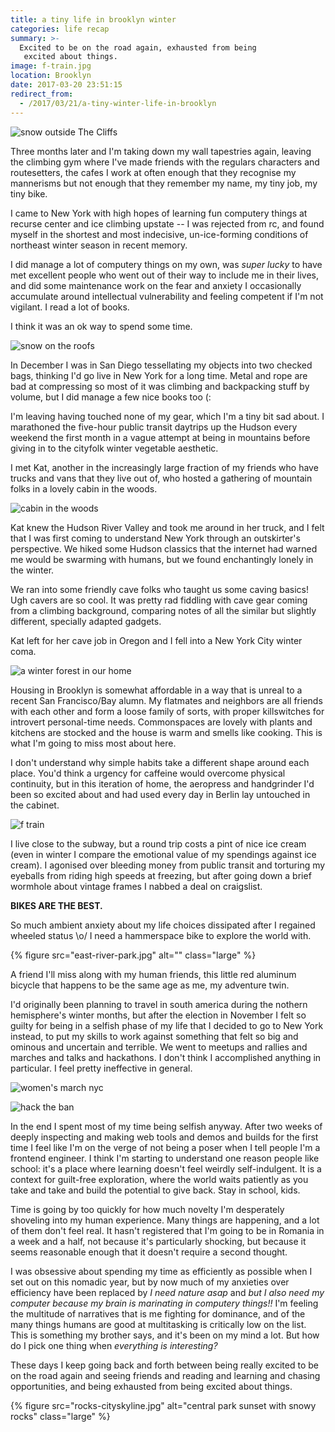 ```yaml
---
title: a tiny life in brooklyn winter
categories: life recap
summary: >-
  Excited to be on the road again, exhausted from being
   excited about things.
image: f-train.jpg
location: Brooklyn
date: 2017-03-20 23:51:15
redirect_from:
  - /2017/03/21/a-tiny-winter-life-in-brooklyn
---
```

<div class="photo-section">
<div class="photo-right-pull">

![snow outside The Cliffs](the-cliffs-snow.jpg)

</div>

Three months later and I'm taking down my wall tapestries again, leaving the climbing gym where I've made friends with the regulars characters and routesetters, the cafes I work at often enough that they recognise my mannerisms but not enough that they remember my name, my tiny job, my tiny bike.

</div>

I came to New York with high hopes of learning fun computery things at recurse center and ice climbing upstate -- I was rejected from rc, and found myself in the shortest and most indecisive, un-ice-forming conditions of northeast winter season in recent memory.

I did manage a lot of computery things on my own, was _super lucky_ to have met excellent people who went out of their way to include me in their lives, and did some maintenance work on the fear and anxiety I occasionally accumulate around intellectual vulnerability and feeling competent if I'm not vigilant. I read a lot of books.

I think it was an ok way to spend some time.

<div class="photo-small">

![snow on the roofs](rooftop-snow.jpg)

</div>

In December I was in San Diego tessellating my objects into two checked bags, thinking I'd go live in New York for a long time. Metal and rope are bad at compressing so most of it was climbing and backpacking stuff by volume, but I did manage a few nice books too (:

I'm leaving having touched none of my gear, which I'm a tiny bit sad about. I marathoned the five-hour public transit daytrips up the Hudson every weekend the first month in a vague attempt at being in mountains before giving in to the cityfolk winter vegetable aesthetic.

I met Kat, another in the increasingly large fraction of my friends who have trucks and vans that they live out of, who hosted a gathering of mountain folks in a lovely cabin in the woods.

![cabin in the woods](cabin.jpg)

Kat knew the Hudson River Valley and took me around in her truck, and I felt that I was first coming to understand New York through an outskirter's perspective. We hiked some Hudson classics that the internet had warned me would be swarming with humans, but we found enchantingly lonely in the winter.

We ran into some friendly cave folks who taught us some caving basics! Ugh cavers are so cool. It was pretty rad fiddling with cave gear coming from a climbing background, comparing notes of all the similar but slightly different, specially adapted gadgets.

Kat left for her cave job in Oregon and I fell into a New York City winter coma.

![a winter forest in our home](hart.jpg)

Housing in Brooklyn is somewhat affordable in a way that is unreal to a recent San Francisco/Bay alumn. My flatmates and neighbors are all friends with each other and form a loose family of sorts, with proper killswitches for introvert personal-time needs. Commonspaces are lovely with plants and kitchens are stocked and the house is warm and smells like cooking. This is what I'm going to miss most about here.

I don't understand why simple habits take a different shape around each place. You'd think a urgency for caffeine would overcome physical continuity, but in this iteration of home, the aeropress and handgrinder I'd been so excited about and had used every day in Berlin lay untouched in the cabinet.

![f train](f-train.jpg)

I live close to the subway, but a round trip costs a pint of nice ice cream (even in winter I compare the emotional value of my spendings against ice cream). I agonised over bleeding money from public transit and torturing my eyeballs from riding high speeds at freezing, but after going down a brief wormhole about vintage frames I nabbed a deal on craigslist.

<strong>BIKES ARE THE BEST.</strong>

So much ambient anxiety about my life choices dissipated after I regained wheeled status \o/ I need a hammerspace bike to explore the world with.

{% figure src="east-river-park.jpg" alt="" class="large" %}

A friend I'll miss along with my human friends, this little red aluminum bicycle that happens to be the same age as me, my adventure twin.

I'd originally been planning to travel in south america during the nothern hemisphere's winter months, but after the election in November I felt so guilty for being in a selfish phase of my life that I decided to go to New York instead, to put my skills to work against something that felt so big and ominous and uncertain and terrible. We went to meetups and rallies and marches and talks and hackathons. I don't think I accomplished anything in particular. I feel pretty ineffective in general.

<div class="photos large"><div class="photo">

![women's march nyc](womens-march.jpg)

</div><div class="photo">

![hack the ban](hack-the-ban.jpg)

</div></div>

In the end I spent most of my time being selfish anyway. After two weeks of deeply inspecting and making web tools and demos and builds for the first time I feel like I'm on the verge of not being a poser when I tell people I'm a frontend engineer. I think I'm starting to understand one reason people like school: it's a place where learning doesn't feel weirdly self-indulgent. It is a context for guilt-free exploration, where the world waits patiently as you take and take and build the potential to give back. Stay in school, kids.

Time is going by too quickly for how much novelty I'm desperately shoveling into my human experience. Many things are happening, and a lot of them don't feel real. It hasn't registered that I'm going to be in Romania in a week and a half, not because it's particularly shocking, but because it seems reasonable enough that it doesn't require a second thought.

I was obsessive about spending my time as efficiently as possible when I set out on this nomadic year, but by now much of my anxieties over efficiency have been replaced by _I need nature asap_ and _but I also need my computer because my brain is marinating in computery things!!_ I'm feeling the multitude of narratives that is me fighting for dominance, and of the many things humans are good at multitasking is critically low on the list. This is something my brother says, and it's been on my mind a lot. But how do I pick one thing when _everything is interesting?_

These days I keep going back and forth between being really excited to be on the road again and seeing friends and reading and learning and chasing opportunities, and being exhausted from being excited about things.

{% figure src="rocks-cityskyline.jpg" alt="central park sunset with snowy rocks" class="large" %}